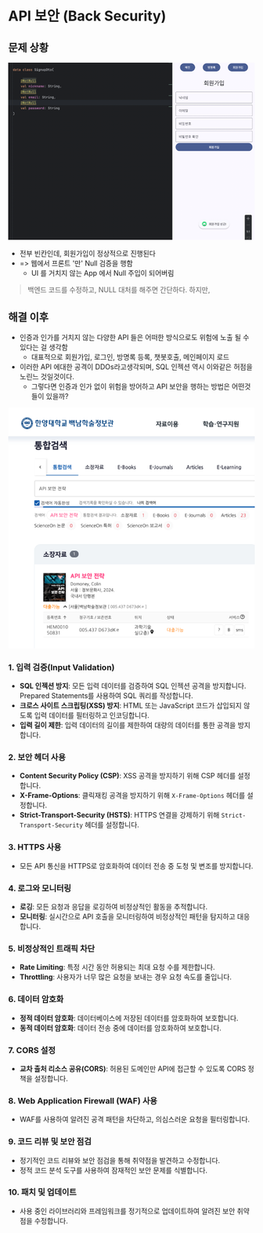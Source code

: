 # API 보안 (Back Security)

## 문제 상황 
![img.png](../img/2025/nullProblem.png)

- 전부 빈칸인데, 회원가입이 정상적으로 진행된다 
- => 웹에서 프론트 '만' Null 검증을 행함
  * UI 를 거치지 않는 App 에서 Null 주입이 되어버림

> 백엔드 코드를 수정하고, NULL 대처를 해주면 간단하다. 하지만,

## 해결 이후 

- 인증과 인가를 거치지 않는 다양한 API 들은 어떠한 방식으로도 위험에 노출 될 수 있다는 걸 생각함
  * 대표적으로 회원가입, 로그인, 방명록 등록, 챗봇호출, 메인페이지 로드
- 이러한 API 에대한 공격이 DDOs라고생각되며, SQL 인젝션 역시 이와같은 허점을 노린느 것일것이다.
  * 그렇다면 인증과 인가 없이 위험을 방어하고 API 보안을 행하는 방법은 어떤것들이 있을까?


![img.png](../img/2025/securityAPI.png)


### 1. 입력 검증(Input Validation)
- **SQL 인젝션 방지**: 모든 입력 데이터를 검증하여 SQL 인젝션 공격을 방지합니다. Prepared Statements를 사용하여 SQL 쿼리를 작성합니다.
- **크로스 사이트 스크립팅(XSS) 방지**: HTML 또는 JavaScript 코드가 삽입되지 않도록 입력 데이터를 필터링하고 인코딩합니다.
- **입력 길이 제한**: 입력 데이터의 길이를 제한하여 대량의 데이터를 통한 공격을 방지합니다.

### 2. 보안 헤더 사용
- **Content Security Policy (CSP)**: XSS 공격을 방지하기 위해 CSP 헤더를 설정합니다.
- **X-Frame-Options**: 클릭재킹 공격을 방지하기 위해 `X-Frame-Options` 헤더를 설정합니다.
- **Strict-Transport-Security (HSTS)**: HTTPS 연결을 강제하기 위해 `Strict-Transport-Security` 헤더를 설정합니다.

### 3. HTTPS 사용
- 모든 API 통신을 HTTPS로 암호화하여 데이터 전송 중 도청 및 변조를 방지합니다.

### 4. 로그와 모니터링
- **로깅**: 모든 요청과 응답을 로깅하여 비정상적인 활동을 추적합니다.
- **모니터링**: 실시간으로 API 호출을 모니터링하여 비정상적인 패턴을 탐지하고 대응합니다.

### 5. 비정상적인 트래픽 차단
- **Rate Limiting**: 특정 시간 동안 허용되는 최대 요청 수를 제한합니다.
- **Throttling**: 사용자가 너무 많은 요청을 보내는 경우 요청 속도를 줄입니다.

### 6. 데이터 암호화
- **정적 데이터 암호화**: 데이터베이스에 저장된 데이터를 암호화하여 보호합니다.
- **동적 데이터 암호화**: 데이터 전송 중에 데이터를 암호화하여 보호합니다.

### 7. CORS 설정
- **교차 출처 리소스 공유(CORS)**: 허용된 도메인만 API에 접근할 수 있도록 CORS 정책을 설정합니다.

### 8. Web Application Firewall (WAF) 사용
- WAF를 사용하여 알려진 공격 패턴을 차단하고, 의심스러운 요청을 필터링합니다.

### 9. 코드 리뷰 및 보안 점검
- 정기적인 코드 리뷰와 보안 점검을 통해 취약점을 발견하고 수정합니다.
- 정적 코드 분석 도구를 사용하여 잠재적인 보안 문제를 식별합니다.

### 10. 패치 및 업데이트
- 사용 중인 라이브러리와 프레임워크를 정기적으로 업데이트하여 알려진 보안 취약점을 수정합니다.

